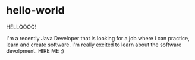 # hello-world
HELLOOOO!

I'm a recently Java Developer that is looking for a job where i can practice, learn and create software.
I'm really excited to learn about the software devolpment.
HIRE ME ;)
